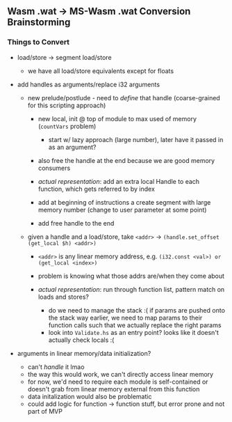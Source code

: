 ## Wasm .wat -> MS-Wasm .wat Conversion Brainstorming

### Things to Convert
- load/store -> segment load/store
    - we have all load/store equivalents except for floats

- add handles as arguments/replace i32 arguments
    - new prelude/postlude - need to *define* that handle (coarse-grained for
      this scripting approach)
        - new local, init @ top of module to max used of memory (`countVars`
          problem)
            - start w/ lazy approach (large number), later have it passed in
              as an argument?
        - also free the handle at the end because we are good memory consumers
    
        - *actual representation*: add an extra local Handle to each
          function, which gets referred to by index
        - add at beginning of instructions a create segment with large memory
          number (change to user parameter at some point)
        - add free handle to the end
    
    - given a handle and a load/store, take `<addr>` -> `(handle.set_offset
    (get_local $h) <addr>)`
        - `<addr>` is any linear memory address, e.g. `(i32.const <val>) or
          (get_local <index>)`
        - problem is knowing what those addrs are/when they come about

        - *actual representation*: run through function list, pattern match
        on loads and stores?
            - do we need to manage the stack :( if params are pushed onto the
              stack way earlier, we need to map params to their function calls
              such that we actually replace the right params
            - look into `Validate.hs` as an entry point? looks like it doesn't
              actually check locals :(

- arguments in linear memory/data initialization?
    - can't *handle* it lmao
    - the way this would work, we can't directly access linear memory
    - for now, we'd need to require each module is self-contained or doesn't
      grab from linear memory external from this function
    - data initalization would also be problematic
    - could add logic for function -> function stuff, but error prone and not
      part of MVP